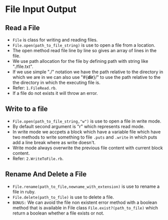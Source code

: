 # File Input Output
 ## Read a File
  - `File` is class for writing and reading files.
  - `File.open(path_to_file_string)` is use to open a file from a location.
  - The open method read file line by line so gives an array of lines in the file.
  - We use path allocation for the file by defining path with string like "./file.txt".
  - If we use simple "./" notation we have the path relative to the directory in which we are in we can also use "#{__dir__}/" to use the path relative to the the directory in which the executing file is.
  - Refer: `1.FileRead.rb`.
  - If a file do not exists it will throw an error.

 ## Write to a file
  - `File.open(path_to_file_string,"w")` is use to open a file in write mode.
  - By default second argument is "r" which represents read mode.
  - In write mode we accpets a block which have a variable file which have two methods to write something to file `.puts` and `.write` in which puts add a line break where as write doesn't.
  - Write mode always overwrite the previous file content with current block content.
  - Refer: `2.WriteToFile.rb`.

 ## Rename And Delete a File
  - `File.rename(path_to_file,newname_with_extension)` is use to rename a file in ruby.
  - `File.delete(path_to_file)` is use to delete a file.
  - `BONUS:` We can avoid the file non existent error method with a boolean method that is available in File class `File.exist?(path_to_file)` which return a boolean whether a file exists or not.